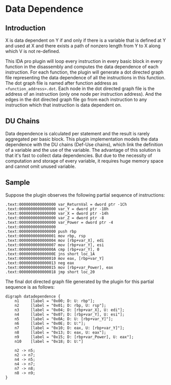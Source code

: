 # Data Dependence

## Introduction

X is data dependent on Y if and only if there is a variable that is defined at Y and used at X and there exists a path of nonzero length from Y to X along which V is not re-defined.

This IDA pro plugin will loop every instruction in every basic block in every function in the disassembly and computes the data dependence of each instruction. For each function, the plugin will generate a dot directed graph file representing the data dependence of all the instructions in this function. The dot graph file is named after function address as `<function_address>.dot`. Each node in the dot directed graph file is the address of an instruction (only one node per instruction address). And the edges in the dot directed graph file go from each instruction to any instruction which that instruction is data dependent on.

## DU Chains

Data dependence is calculated per statement and the result is rarely aggregated per basic block. This plugin implementation models the data dependence with the DU chains (Def-Use chains), which link the definition of a variable and the use of the variable. The advantage of this solution is that it's fast to collect data dependencies. But due to the necessity of computation and storage of every variable, it requires huge memory space and cannot omit unused variable.

## Sample

Suppose the plugin observes the following partial sequence of instructions:

```
.text:0000000000000000 var_ReturnVal = dword ptr -1Ch
.text:0000000000000000 var_Y = dword ptr -18h
.text:0000000000000000 var_X = dword ptr -14h
.text:0000000000000000 var_Z = dword ptr -8
.text:0000000000000000 var_Power = dword ptr -4
.text:0000000000000000
.text:0000000000000000 push rbp
.text:0000000000000001 mov rbp, rsp
.text:0000000000000004 mov [rbp+var_X], edi
.text:0000000000000007 mov [rbp+var_Y], esi
.text:000000000000000A cmp [rbp+var_Y], 0
.text:000000000000000E jns short loc_1A 
.text:0000000000000010 mov eax, [rbp+var_Y]
.text:0000000000000013 neg eax 
.text:0000000000000015 mov [rbp+var_Power], eax
.text:0000000000000018 jmp short loc_20
```

The final dot directed graph file generated by the plugin for this partial sequence is as follows:

```
digraph datadependence {
	n1     [label = "0x00; D: U: rbp"];
    n2     [label = "0x01; D: rbp, U: rsp"];
    n3     [label = "0x04; D: [rbp+var_X], U: edi"];
    n4     [label = "0x07; D: [rbp+var_Y], U: esi"];
    n5     [label = "0x0A; D: U: [rbp+var_Y]"];
    n6     [label = "0x0E; D: U:"];
    n7     [label = "0x10; D: eax, U: [rbp+var_Y]"];
    n8     [label = "0x13; D: eax, U: eax"];
    n9	   [label = "0x15; D: [rbp+var_Power], U: eax"];
    n10	   [label = "0x18; D: U:"]

    n2 -> n5;
    n2 -> n7;
    n4 -> n5;
    n4 -> n7;
    n7 -> n8;
    n8 -> n9;
}
```


